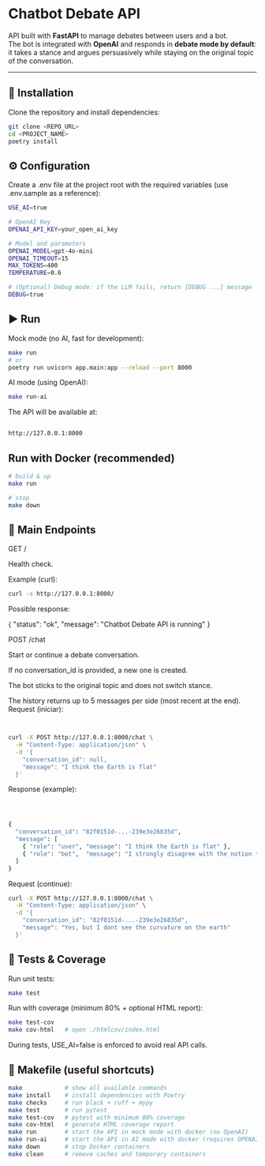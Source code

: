 # Chatbot Debate API

API built with **FastAPI** to manage debates between users and a bot.  
The bot is integrated with **OpenAI** and responds in **debate mode by default**: it takes a stance and argues persuasively while staying on the original topic of the conversation.

---

## 🚀 Installation

Clone the repository and install dependencies:

```bash
git clone <REPO_URL>
cd <PROJECT_NAME>
poetry install
```

## ⚙️ Configuration

Create a .env file at the project root with the required variables (use .env.sample as a reference):

```bash
USE_AI=true

# OpenAI Key
OPENAI_API_KEY=your_open_ai_key

# Model and parameters
OPENAI_MODEL=gpt-4o-mini
OPENAI_TIMEOUT=15
MAX_TOKENS=400
TEMPERATURE=0.6

# (Optional) Debug mode: if the LLM fails, return [DEBUG ...] message
DEBUG=true
```

## ▶️ Run

Mock mode (no AI, fast for development):
```bash
make run
# or
poetry run uvicorn app.main:app --reload --port 8000
```
AI mode (using OpenAI):
```bash
make run-ai
```
The API will be available at:

```bash

http://127.0.0.1:8000
```

## Run with Docker (recommended)
```bash
# build & up
make run

# stop
make down
```

## 📡 Main Endpoints
GET /

Health check.

Example (curl):
```bash
curl -s http://127.0.0.1:8000/
```

Possible response:


{ "status": "ok", "message": "Chatbot Debate API is running" }


POST /chat

Start or continue a debate conversation.

If no conversation_id is provided, a new one is created.

The bot sticks to the original topic and does not switch stance.

The history returns up to 5 messages per side (most recent at the end).
Request (iniciar):
```bash


curl -X POST http://127.0.0.1:8000/chat \
  -H "Content-Type: application/json" \
  -d '{
    "conversation_id": null,
    "message": "I think the Earth is flat"
  }'

```
Response (example):
```bash



{
  "conversation_id": "82f0151d-...-239e3e26835d",
  "message": [
    { "role": "user", "message": "I think the Earth is flat" },
    { "role": "bot",  "message": "I strongly disagree with the notion that the Earth is flat. Scientific evidence..." }
  ]
}
```
Request (continue):
```bash
curl -X POST http://127.0.0.1:8000/chat \
  -H "Content-Type: application/json" \
  -d '{
    "conversation_id": "82f0151d-...-239e3e26835d",
    "message": "Yes, but I dont see the curvature on the earth"
  }'
  ```

## 🧪 Tests & Coverage

Run unit tests:
```bash
make test
```
Run with coverage (minimum 80% + optional HTML report):
```bash
make test-cov
make cov-html   # open ./htmlcov/index.html
```
During tests, USE_AI=false is enforced to avoid real API calls.


## 🧰 Makefile (useful shortcuts)

```bash
make            # show all available commands
make install    # install dependencies with Poetry
make checks     # run black + ruff + mypy
make test       # run pytest
make test-cov   # pytest with minimum 80% coverage
make cov-html   # generate HTML coverage report
make run        # start the API in mock mode with docker (no OpenAI)
make run-ai     # start the API in AI mode with docker (requires OPENAI_API_KEY)
make down       # stop Docker containers
make clean      # remove caches and temporary containers


```